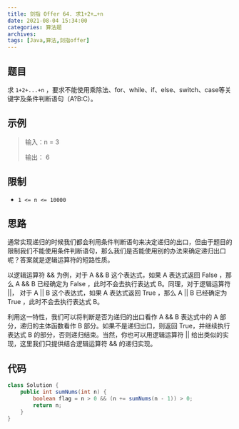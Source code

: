 ```yaml
---
title: 剑指 Offer 64. 求1+2+…+n
date: 2021-08-04 15:34:00
categories: 算法题
archives:
tags: [Java,算法,剑指offer]
---
```


## 题目

求 `1+2+...+n` ，要求不能使用乘除法、for、while、if、else、switch、case等关键字及条件判断语句（A?B:C）。

## 示例

> 输入：n = 3
>
> 输出： 6
>

<!--more-->

## 限制

- `1 <= n <= 10000`

## 思路

通常实现递归的时候我们都会利用条件判断语句来决定递归的出口，但由于题目的限制我们不能使用条件判断语句，那么我们是否能使用别的办法来确定递归出口呢？答案就是逻辑运算符的短路性质。

以逻辑运算符 && 为例，对于 A && B 这个表达式，如果 A 表达式返回 False ，那么 A && B 已经确定为 False ，此时不会去执行表达式 B。同理，对于逻辑运算符 ||， 对于 A || B 这个表达式，如果 A 表达式返回 True ，那么 A || B 已经确定为 True ，此时不会去执行表达式 B。

利用这一特性，我们可以将判断是否为递归的出口看作 A && B 表达式中的 A 部分，递归的主体函数看作 B 部分。如果不是递归出口，则返回 True，并继续执行表达式 B 的部分，否则递归结束。当然，你也可以用逻辑运算符 || 给出类似的实现，这里我们只提供结合逻辑运算符 && 的递归实现。




## 代码

```java
class Solution {
    public int sumNums(int n) {
        boolean flag = n > 0 && (n += sumNums(n - 1)) > 0;
        return n;
    }
}
```

